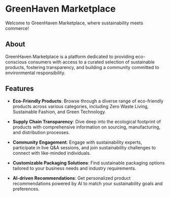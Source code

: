 # GreenHaven Marketplace

Welcome to GreenHaven Marketplace, where sustainability meets commerce!

## About

GreenHaven Marketplace is a platform dedicated to providing eco-conscious consumers with access to a curated selection of sustainable products, fostering transparency, and building a community committed to environmental responsibility.

## Features

- **Eco-Friendly Products**: Browse through a diverse range of eco-friendly products across various categories, including Zero Waste Living, Sustainable Fashion, and Green Technology.

- **Supply Chain Transparency**: Dive deep into the ecological footprint of products with comprehensive information on sourcing, manufacturing, and distribution processes.

- **Community Engagement**: Engage with sustainability experts, participate in live Q&A sessions, and join sustainability challenges to connect with like-minded individuals.

- **Customizable Packaging Solutions**: Find sustainable packaging options tailored to your business needs and industry requirements.

- **AI-driven Recommendations**: Get personalized product recommendations powered by AI to match your sustainability goals and preferences.


